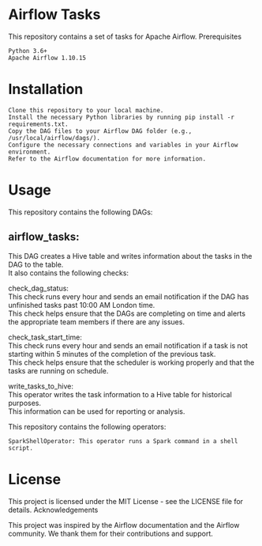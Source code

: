 # Airflow Tasks

This repository contains a set of tasks for Apache Airflow.
Prerequisites

    Python 3.6+
    Apache Airflow 1.10.15

# Installation

    Clone this repository to your local machine.
    Install the necessary Python libraries by running pip install -r requirements.txt.
    Copy the DAG files to your Airflow DAG folder (e.g., /usr/local/airflow/dags/).
    Configure the necessary connections and variables in your Airflow environment. 
    Refer to the Airflow documentation for more information.

# Usage

This repository contains the following DAGs:

   ## airflow_tasks: 
   This DAG creates a Hive table and writes information about the tasks in the DAG to the table.  
   It also contains the following checks:  
     
   check_dag_status:  
   This check runs every hour and sends an email notification if the DAG has unfinished tasks past 10:00 AM London time.  
   This check helps ensure that the DAGs are completing on time and alerts the appropriate team members if there are any issues.  
     
   check_task_start_time:  
   This check runs every hour and sends an email notification if a task is not starting within 5 minutes of the completion of the previous task.  
   This check helps ensure that the scheduler is working properly and that the tasks are running on schedule.  
     
   write_tasks_to_hive:  
   This operator writes the task information to a Hive table for historical purposes.  
   This information can be used for reporting or analysis.

This repository contains the following operators:

    SparkShellOperator: This operator runs a Spark command in a shell script.


# License

This project is licensed under the MIT License - see the LICENSE file for details.
Acknowledgements

This project was inspired by the Airflow documentation and the Airflow community. We thank them for their contributions and support.
